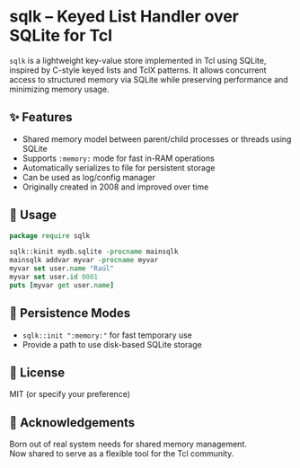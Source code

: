 # sqlk – Keyed List Handler over SQLite for Tcl

`sqlk` is a lightweight key-value store implemented in Tcl using SQLite, inspired by C-style keyed lists and TclX patterns. It allows concurrent access to structured memory via SQLite while preserving performance and minimizing memory usage.

## ✨ Features
- Shared memory model between parent/child processes or threads using SQLite
- Supports `:memory:` mode for fast in-RAM operations
- Automatically serializes to file for persistent storage
- Can be used as log/config manager
- Originally created in 2008 and improved over time

## 🔧 Usage

```tcl
package require sqlk

sqlk::kinit mydb.sqlite -procname mainsqlk
mainsqlk addvar myvar -procname myvar
myvar set user.name "Raúl"
myvar set user.id 0001
puts [myvar get user.name]
```

## 📁 Persistence Modes
- `sqlk::init ":memory:"` for fast temporary use
- Provide a path to use disk-based SQLite storage

## 📜 License
MIT (or specify your preference)

## 🙏 Acknowledgements
Born out of real system needs for shared memory management.  
Now shared to serve as a flexible tool for the Tcl community.

